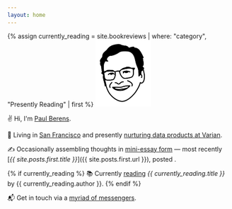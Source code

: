 ```yaml
---
layout: home
---
```

<div id="postDate" data-post-date="{{ site.posts.first.date | date: '%Y-%m-%dT%H:%M:%SZ' }}"></div>
{% assign currently_reading = site.bookreviews | where: "category", "Presently Reading" | first %}
<img src="/assets/images/pmb.avatar.tr.png" alt="PMB avatar" style="width: 25%;">

✌ Hi, I'm [Paul Berens](/infobox/).

📍 Living in [San Francisco](/sf/) and presently [nurturing data products at Varian](/bio/).

✍ Occasionally assembling thoughts in [mini-essay form](/blog/) — most recently [*{{ site.posts.first.title }}*]({{ site.posts.first.url }}), posted <span id="timeDifferenceInline"></span>.

{% if currently_reading %}
📚 Currently [reading](/books/) *{{ currently_reading.title }}* by {{ currently_reading.author }}.
{% endif %}

📬 Get in touch via a [myriad of messengers](/contact/).